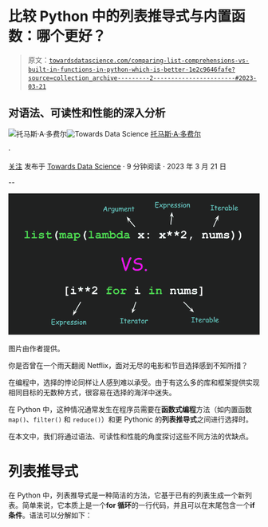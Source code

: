 # 比较 Python 中的列表推导式与内置函数：哪个更好？

> 原文：[`towardsdatascience.com/comparing-list-comprehensions-vs-built-in-functions-in-python-which-is-better-1e2c9646fafe?source=collection_archive---------2-----------------------#2023-03-21`](https://towardsdatascience.com/comparing-list-comprehensions-vs-built-in-functions-in-python-which-is-better-1e2c9646fafe?source=collection_archive---------2-----------------------#2023-03-21)

## 对语法、可读性和性能的深入分析

[](https://thomasdorfer.medium.com/?source=post_page-----1e2c9646fafe--------------------------------)![托马斯·A·多费尔](https://thomasdorfer.medium.com/?source=post_page-----1e2c9646fafe--------------------------------)[](https://towardsdatascience.com/?source=post_page-----1e2c9646fafe--------------------------------)![Towards Data Science](https://towardsdatascience.com/?source=post_page-----1e2c9646fafe--------------------------------) [托马斯·A·多费尔](https://thomasdorfer.medium.com/?source=post_page-----1e2c9646fafe--------------------------------)

·

[关注](https://medium.com/m/signin?actionUrl=https%3A%2F%2Fmedium.com%2F_%2Fsubscribe%2Fuser%2F7c54f9b62b90&operation=register&redirect=https%3A%2F%2Ftowardsdatascience.com%2Fcomparing-list-comprehensions-vs-built-in-functions-in-python-which-is-better-1e2c9646fafe&user=Thomas+A+Dorfer&userId=7c54f9b62b90&source=post_page-7c54f9b62b90----1e2c9646fafe---------------------post_header-----------) 发布于 [Towards Data Science](https://towardsdatascience.com/?source=post_page-----1e2c9646fafe--------------------------------) · 9 分钟阅读 · 2023 年 3 月 21 日[](https://medium.com/m/signin?actionUrl=https%3A%2F%2Fmedium.com%2F_%2Fvote%2Ftowards-data-science%2F1e2c9646fafe&operation=register&redirect=https%3A%2F%2Ftowardsdatascience.com%2Fcomparing-list-comprehensions-vs-built-in-functions-in-python-which-is-better-1e2c9646fafe&user=Thomas+A+Dorfer&userId=7c54f9b62b90&source=-----1e2c9646fafe---------------------clap_footer-----------)

--

[](https://medium.com/m/signin?actionUrl=https%3A%2F%2Fmedium.com%2F_%2Fbookmark%2Fp%2F1e2c9646fafe&operation=register&redirect=https%3A%2F%2Ftowardsdatascience.com%2Fcomparing-list-comprehensions-vs-built-in-functions-in-python-which-is-better-1e2c9646fafe&source=-----1e2c9646fafe---------------------bookmark_footer-----------)![](img/24a86e8397f03f62c53d4cf68e844fb2.png)

图片由作者提供。

你是否曾在一个雨天翻阅 Netflix，面对无尽的电影和节目选择感到不知所措？

在编程中，选择的悖论同样让人感到难以承受。由于有这么多的库和框架提供实现相同目标的无数种方式，很容易在选择的海洋中迷失。

在 Python 中，这种情况通常发生在程序员需要在**函数式编程**方法（如内置函数 `map()`、`filter()` 和 `reduce()`）和更 Pythonic 的**列表推导式**之间进行选择时。

在本文中，我们将通过语法、可读性和性能的角度探讨这些不同方法的优缺点。

# 列表推导式

在 Python 中，列表推导式是一种简洁的方法，它基于已有的列表生成一个新列表。简单来说，它本质上是一个**for 循环**的一行代码，并且可以在末尾包含一个**if 条件**。语法可以分解如下：
